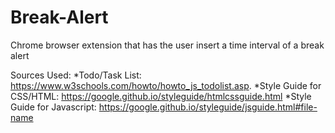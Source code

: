 # Break-Alert
Chrome browser extension that has the user insert a time interval of a break alert

Sources Used:
  *Todo/Task List: https://www.w3schools.com/howto/howto_js_todolist.asp.
  *Style Guide for CSS/HTML: https://google.github.io/styleguide/htmlcssguide.html
  *Style Guide for Javascript: https://google.github.io/styleguide/jsguide.html#file-name